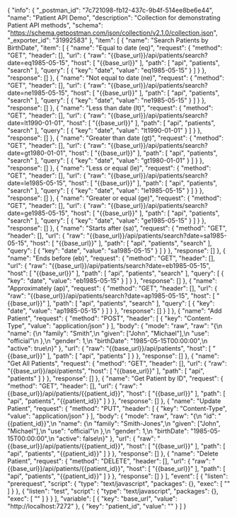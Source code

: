 {
	"info": {
		"_postman_id": "7c721098-fb12-437c-9b4f-514ee8be6e44",
		"name": "Patient API Demo",
		"description": "Collection for demonstrating Patient API methods",
		"schema": "https://schema.getpostman.com/json/collection/v2.1.0/collection.json",
		"_exporter_id": "31992583"
	},
	"item": [
		{
			"name": "Search Patients by BirthDate",
			"item": [
				{
					"name": "Equal to date (eq)",
					"request": {
						"method": "GET",
						"header": [],
						"url": {
							"raw": "{{base_url}}/api/patients/search?date=eq1985-05-15",
							"host": [
								"{{base_url}}"
							],
							"path": [
								"api",
								"patients",
								"search"
							],
							"query": [
								{
									"key": "date",
									"value": "eq1985-05-15"
								}
							]
						}
					},
					"response": []
				},
				{
					"name": "Not equal to date (ne)",
					"request": {
						"method": "GET",
						"header": [],
						"url": {
							"raw": "{{base_url}}/api/patients/search?date=ne1985-05-15",
							"host": [
								"{{base_url}}"
							],
							"path": [
								"api",
								"patients",
								"search"
							],
							"query": [
								{
									"key": "date",
									"value": "ne1985-05-15"
								}
							]
						}
					},
					"response": []
				},
				{
					"name": "Less than date (lt)",
					"request": {
						"method": "GET",
						"header": [],
						"url": {
							"raw": "{{base_url}}/api/patients/search?date=lt1990-01-01",
							"host": [
								"{{base_url}}"
							],
							"path": [
								"api",
								"patients",
								"search"
							],
							"query": [
								{
									"key": "date",
									"value": "lt1990-01-01"
								}
							]
						}
					},
					"response": []
				},
				{
					"name": "Greater than date (gt)",
					"request": {
						"method": "GET",
						"header": [],
						"url": {
							"raw": "{{base_url}}/api/patients/search?date=gt1980-01-01",
							"host": [
								"{{base_url}}"
							],
							"path": [
								"api",
								"patients",
								"search"
							],
							"query": [
								{
									"key": "date",
									"value": "gt1980-01-01"
								}
							]
						}
					},
					"response": []
				},
				{
					"name": "Less or equal (le)",
					"request": {
						"method": "GET",
						"header": [],
						"url": {
							"raw": "{{base_url}}/api/patients/search?date=le1985-05-15",
							"host": [
								"{{base_url}}"
							],
							"path": [
								"api",
								"patients",
								"search"
							],
							"query": [
								{
									"key": "date",
									"value": "le1985-05-15"
								}
							]
						}
					},
					"response": []
				},
				{
					"name": "Greater or equal (ge)",
					"request": {
						"method": "GET",
						"header": [],
						"url": {
							"raw": "{{base_url}}/api/patients/search?date=ge1985-05-15",
							"host": [
								"{{base_url}}"
							],
							"path": [
								"api",
								"patients",
								"search"
							],
							"query": [
								{
									"key": "date",
									"value": "ge1985-05-15"
								}
							]
						}
					},
					"response": []
				},
				{
					"name": "Starts after (sa)",
					"request": {
						"method": "GET",
						"header": [],
						"url": {
							"raw": "{{base_url}}/api/patients/search?date=sa1985-05-15",
							"host": [
								"{{base_url}}"
							],
							"path": [
								"api",
								"patients",
								"search"
							],
							"query": [
								{
									"key": "date",
									"value": "sa1985-05-15"
								}
							]
						}
					},
					"response": []
				},
				{
					"name": "Ends before (eb)",
					"request": {
						"method": "GET",
						"header": [],
						"url": {
							"raw": "{{base_url}}/api/patients/search?date=eb1985-05-15",
							"host": [
								"{{base_url}}"
							],
							"path": [
								"api",
								"patients",
								"search"
							],
							"query": [
								{
									"key": "date",
									"value": "eb1985-05-15"
								}
							]
						}
					},
					"response": []
				},
				{
					"name": "Approximately (ap)",
					"request": {
						"method": "GET",
						"header": [],
						"url": {
							"raw": "{{base_url}}/api/patients/search?date=ap1985-05-15",
							"host": [
								"{{base_url}}"
							],
							"path": [
								"api",
								"patients",
								"search"
							],
							"query": [
								{
									"key": "date",
									"value": "ap1985-05-15"
								}
							]
						}
					},
					"response": []
				}
			]
		},
		{
			"name": "Add Patient",
			"request": {
				"method": "POST",
				"header": [
					{
						"key": "Content-Type",
						"value": "application/json"
					}
				],
				"body": {
					"mode": "raw",
					"raw": "{\n  \"name\": {\n    \"family\": \"Smith\",\n    \"given\": [\"John\", \"Michael\"],\n    \"use\": \"official\"\n  },\n  \"gender\": 1,\n  \"birthDate\": \"1985-05-15T00:00:00\",\n  \"active\": true\n}"
				},
				"url": {
					"raw": "{{base_url}}/api/patients",
					"host": [
						"{{base_url}}"
					],
					"path": [
						"api",
						"patients"
					]
				}
			},
			"response": []
		},
		{
			"name": "Get All Patients",
			"request": {
				"method": "GET",
				"header": [],
				"url": {
					"raw": "{{base_url}}/api/patients",
					"host": [
						"{{base_url}}"
					],
					"path": [
						"api",
						"patients"
					]
				}
			},
			"response": []
		},
		{
			"name": "Get Patient by ID",
			"request": {
				"method": "GET",
				"header": [],
				"url": {
					"raw": "{{base_url}}/api/patients/{{patient_id}}",
					"host": [
						"{{base_url}}"
					],
					"path": [
						"api",
						"patients",
						"{{patient_id}}"
					]
				}
			},
			"response": []
		},
		{
			"name": "Update Patient",
			"request": {
				"method": "PUT",
				"header": [
					{
						"key": "Content-Type",
						"value": "application/json"
					}
				],
				"body": {
					"mode": "raw",
					"raw": "{\n  \"id\": \"{{patient_id}}\",\n  \"name\": {\n    \"family\": \"Smith-Jones\",\n    \"given\": [\"John\", \"Michael\"],\n    \"use\": \"official\"\n  },\n  \"gender\": 1,\n  \"birthDate\": \"1985-05-15T00:00:00\",\n  \"active\": false\n}"
				},
				"url": {
					"raw": "{{base_url}}/api/patients/{{patient_id}}",
					"host": [
						"{{base_url}}"
					],
					"path": [
						"api",
						"patients",
						"{{patient_id}}"
					]
				}
			},
			"response": []
		},
		{
			"name": "Delete Patient",
			"request": {
				"method": "DELETE",
				"header": [],
				"url": {
					"raw": "{{base_url}}/api/patients/{{patient_id}}",
					"host": [
						"{{base_url}}"
					],
					"path": [
						"api",
						"patients",
						"{{patient_id}}"
					]
				}
			},
			"response": []
		}
	],
	"event": [
		{
			"listen": "prerequest",
			"script": {
				"type": "text/javascript",
				"packages": {},
				"exec": [
					""
				]
			}
		},
		{
			"listen": "test",
			"script": {
				"type": "text/javascript",
				"packages": {},
				"exec": [
					""
				]
			}
		}
	],
	"variable": [
		{
			"key": "base_url",
			"value": "http://localhost:7272"
		},
		{
			"key": "patient_id",
			"value": ""
		}
	]
}
